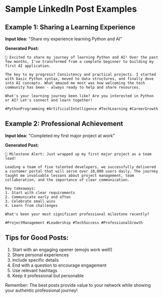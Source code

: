 # Sample LinkedIn Post Examples

## Example 1: Sharing a Learning Experience

**Input Idea:**
"Share my experience learning Python and AI"

**Generated Post:**
```
🌟 Excited to share my journey of learning Python and AI! Over the past few months, I've transformed from a complete beginner to building my first AI application.

The key to my progress? Consistency and practical projects. I started with basic Python syntax, moved to data structures, and finally dove into AI concepts. What amazed me most was how welcoming the tech community has been - always ready to help and share resources.

What's your learning journey been like? Are you interested in Python or AI? Let's connect and learn together! 

#PythonProgramming #ArtificialIntelligence #TechLearning #CareerGrowth
```

## Example 2: Professional Achievement

**Input Idea:**
"Completed my first major project at work"

**Generated Post:**
```
🎉 Milestone Alert: Just wrapped up my first major project as a team lead! 

Leading a team of five talented developers, we successfully delivered a customer portal that will serve over 10,000 users daily. The journey taught me invaluable lessons about project management, team collaboration, and the importance of clear communication.

Key takeaways:
1. Start with clear requirements
2. Communicate early and often
3. Celebrate small wins
4. Learn from challenges

What's been your most significant professional milestone recently?

#ProjectManagement #Leadership #TechSuccess #ProfessionalGrowth
```

## Tips for Good Posts:

1. Start with an engaging opener (emojis work well!)
2. Share personal experiences
3. Include specific details
4. End with a question to encourage engagement
5. Use relevant hashtags
6. Keep it professional but personable

Remember: The best posts provide value to your network while showing your authentic professional journey!
